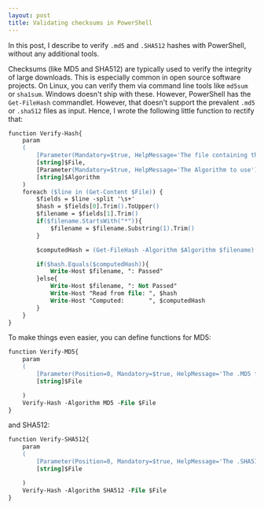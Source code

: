 ```yaml
---
layout: post
title: Validating checksums in PowerShell
---
```

In this post, I describe to verify `.md5` and `.SHA512` hashes with PowerShell, without any additional tools.

<!--more-->

Checksums (like MD5 and SHA512) are typically used to verify the integrity of large downloads. This is especially common in open source software projects. On Linux, you can verify them via command line tools like `md5sum` or `sha1sum`. Windows doesn't ship with these. However, PowerShell has the `Get-FileHash` commandlet. However, that doesn't support the prevalent `.md5` or `.sha512` files as input. Hence, I wrote the following little function to rectify that:

```ps
function Verify-Hash{
    param
    (
        [Parameter(Mandatory=$true, HelpMessage='The file containing the hash.')]
        [string]$File,
        [Parameter(Mandatory=$true, HelpMessage='The Algorithm to use')]
        [string]$Algorithm
    ) 
    foreach ($line in (Get-Content $File)) {
        $fields = $line -split '\s+'
        $hash = $fields[0].Trim().ToUpper()
        $filename = $fields[1].Trim()
        if($filename.StartsWith("*")){
            $filename = $filename.Substring(1).Trim()
        }

        $computedHash = (Get-FileHash -Algorithm $Algorithm $filename).Hash.ToUpper()

        if($hash.Equals($computedHash)){
            Write-Host $filename, ": Passed"
        }else{
            Write-Host $filename, ": Not Passed"
            Write-Host "Read from file: ", $hash
            Write-Host "Computed:       ", $computedHash
        }
    }
}
```

To make things even easier, you can define functions for MD5:

```ps
function Verify-MD5{
    param
    (
        [Parameter(Position=0, Mandatory=$true, HelpMessage='The .MD5 file.')]
        [string]$File

    ) 
    Verify-Hash -Algorithm MD5 -File $File
}
```

and SHA512:

```ps
function Verify-SHA512{
    param
    (
        [Parameter(Position=0, Mandatory=$true, HelpMessage='The .SHA512 file.')]
        [string]$File

    ) 
    Verify-Hash -Algorithm SHA512 -File $File
}
```